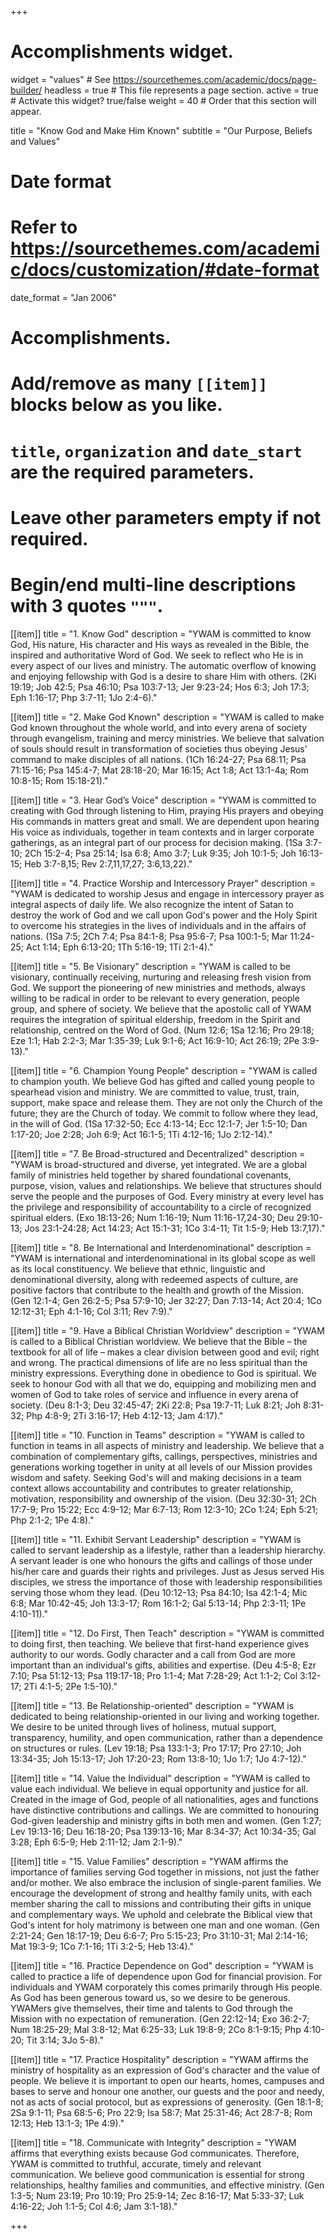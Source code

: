 +++
# Accomplishments widget.
widget = "values"  # See https://sourcethemes.com/academic/docs/page-builder/
headless = true  # This file represents a page section.
active = true  # Activate this widget? true/false
weight = 40  # Order that this section will appear.

title = "Know God and Make Him Known"
subtitle = "Our Purpose, Beliefs and Values"

# Date format
#   Refer to https://sourcethemes.com/academic/docs/customization/#date-format
date_format = "Jan 2006"

# Accomplishments.
#   Add/remove as many `[[item]]` blocks below as you like.
#   `title`, `organization` and `date_start` are the required parameters.
#   Leave other parameters empty if not required.
#   Begin/end multi-line descriptions with 3 quotes `"""`.

[[item]]
  title = "1. Know God"
  description = "YWAM is committed to know God, His nature, His character and His ways as revealed in the Bible, the inspired and authoritative Word of God. We seek to reflect who He is in every aspect of our lives and ministry. The automatic overflow of knowing and enjoying fellowship with God is a desire to share Him with others. (2Ki 19:19; Job 42:5; Psa 46:10; Psa 103:7-13; Jer 9:23-24; Hos 6:3; Joh 17:3; Eph 1:16-17; Php 3:7-11; 1Jo 2:4-6)."

[[item]]
  title = "2. Make God Known"
  description = "YWAM is called to make God known throughout the whole world, and into every arena of society through evangelism, training and mercy ministries. We believe that salvation of souls should result in transformation of societies thus obeying Jesus' command to make disciples of all nations. (1Ch 16:24-27; Psa 68:11; Psa 71:15-16; Psa 145:4-7; Mat 28:18-20; Mar 16:15; Act 1:8; Act 13:1-4a; Rom 10:8-15; Rom 15:18-21)."

[[item]]
  title = "3. Hear God’s Voice"
  description = "YWAM is committed to creating with God through listening to Him, praying His prayers and obeying His commands in matters great and small. We are dependent upon hearing His voice as individuals, together in team contexts and in larger corporate gatherings, as an integral part of our process for decision making. (1Sa 3:7-10; 2Ch 15:2-4; Psa 25:14; Isa 6:8; Amo 3:7; Luk 9:35; Joh 10:1-5; Joh 16:13-15; Heb 3:7-8,15; Rev 2:7,11,17,27; 3:6,13,22)."

[[item]]
  title = "4. Practice Worship and Intercessory Prayer"
  description = "YWAM is dedicated to worship Jesus and engage in intercessory prayer as integral aspects of daily life. We also recognize the intent of Satan to destroy the work of God and we call upon God's power and the Holy Spirit to overcome his strategies in the lives of individuals and in the affairs of nations. (1Sa 7:5; 2Ch 7:4; Psa 84:1-8; Psa 95:6-7; Psa 100:1-5; Mar 11:24-25; Act 1:14; Eph 6:13-20; 1Th 5:16-19; 1Ti 2:1-4)."

[[item]]
  title = "5. Be Visionary"
  description = "YWAM is called to be visionary, continually receiving, nurturing and releasing fresh vision from God. We support the pioneering of new ministries and methods, always willing to be radical in order to be relevant to every generation, people group, and sphere of society. We believe that the apostolic call of YWAM requires the integration of spiritual eldership, freedom in the Spirit and relationship, centred on the Word of God. (Num 12:6; 1Sa 12:16; Pro 29:18; Eze 1:1; Hab 2:2-3; Mar 1:35-39; Luk 9:1-6; Act 16:9-10; Act 26:19; 2Pe 3:9-13)."

[[item]]
  title = "6. Champion Young People"
  description = "YWAM is called to champion youth. We believe God has gifted and called young people to spearhead vision and ministry. We are committed to value, trust, train, support, make space and release them. They are not only the Church of the future; they are the Church of today. We commit to follow where they lead, in the will of God. (1Sa 17:32-50; Ecc 4:13-14; Ecc 12:1-7; Jer 1:5-10; Dan 1:17-20; Joe 2:28; Joh 6:9; Act 16:1-5; 1Ti 4:12-16; 1Jo 2:12-14)."

[[item]]
  title = "7. Be Broad-structured and Decentralized"
  description = "YWAM is broad-structured and diverse, yet integrated. We are a global family of ministries held together by shared foundational covenants, purpose, vision, values and relationships. We believe that structures should serve the people and the purposes of God. Every ministry at every level has the privilege and responsibility of accountability to a circle of recognized spiritual elders. (Exo 18:13-26; Num 1:16-19; Num 11:16-17,24-30; Deu 29:10-13; Jos 23:1-24:28; Act 14:23; Act 15:1-31; 1Co 3:4-11; Tit 1:5-9; Heb 13:7,17)."

[[item]]
  title = "8. Be International and Interdenominational"
  description = "YWAM is international and interdenominational in its global scope as well as its local constituency. We believe that ethnic, linguistic and denominational diversity, along with redeemed aspects of culture, are positive factors that contribute to the health and growth of the Mission. (Gen 12:1-4; Gen 26:2-5; Psa 57:9-10; Jer 32:27; Dan 7:13-14; Act 20:4; 1Co 12:12-31; Eph 4:1-16; Col 3:11; Rev 7:9)."

[[item]]
  title = "9. Have a Biblical Christian Worldview"
  description = "YWAM is called to a Biblical Christian worldview. We believe that the Bible – the textbook for all of life – makes a clear division between good and evil; right and wrong. The practical dimensions of life are no less spiritual than the ministry expressions. Everything done in obedience to God is spiritual. We seek to honour God with all that we do, equipping and mobilizing men and women of God to take roles of service and influence in every arena of society. (Deu 8:1-3; Deu 32:45-47; 2Ki 22:8; Psa 19:7-11; Luk 8:21; Joh 8:31-32; Php 4:8-9; 2Ti 3:16-17; Heb 4:12-13; Jam 4:17)."

[[item]]
  title = "10. Function in Teams"
  description = "YWAM is called to function in teams in all aspects of ministry and leadership. We believe that a combination of complementary gifts, callings, perspectives, ministries and generations working together in unity at all levels of our Mission provides wisdom and safety. Seeking God's will and making decisions in a team context allows accountability and contributes to greater relationship, motivation, responsibility and ownership of the vision. (Deu 32:30-31; 2Ch 17:7-9; Pro 15:22; Ecc 4:9-12; Mar 6:7-13; Rom 12:3-10; 2Co 1:24; Eph 5:21; Php 2:1-2; 1Pe 4:8)."

[[item]]
  title = "11. Exhibit Servant Leadership"
  description = "YWAM is called to servant leadership as a lifestyle, rather than a leadership hierarchy. A servant leader is one who honours the gifts and callings of those under his/her care and guards their rights and privileges. Just as Jesus served His disciples, we stress the importance of those with leadership responsibilities serving those whom they lead. (Deu 10:12-13; Psa 84:10; Isa 42:1-4; Mic 6:8; Mar 10:42-45; Joh 13:3-17; Rom 16:1-2; Gal 5:13-14; Php 2:3-11; 1Pe 4:10-11)."

[[item]]
  title = "12. Do First, Then Teach"
  description = "YWAM is committed to doing first, then teaching. We believe that first-hand experience gives authority to our words. Godly character and a call from God are more important than an individual's gifts, abilities and expertise. (Deu 4:5-8; Ezr 7:10; Psa 51:12-13; Psa 119:17-18; Pro 1:1-4; Mat 7:28-29; Act 1:1-2; Col 3:12-17; 2Ti 4:1-5; 2Pe 1:5-10)."

[[item]]
  title = "13. Be Relationship-oriented"
  description = "YWAM is dedicated to being relationship-oriented in our living and working together. We desire to be united through lives of holiness, mutual support, transparency, humility, and open communication, rather than a dependence on structures or rules. (Lev 19:18; Psa 133:1-3; Pro 17:17; Pro 27:10; Joh 13:34-35; Joh 15:13-17; Joh 17:20-23; Rom 13:8-10; 1Jo 1:7; 1Jo 4:7-12)."

[[item]]
  title = "14. Value the Individual"
  description = "YWAM is called to value each individual. We believe in equal opportunity and justice for all. Created in the image of God, people of all nationalities, ages and functions have distinctive contributions and callings. We are committed to honouring God-given leadership and ministry gifts in both men and women. (Gen 1:27; Lev 19:13-16; Deu 16:18-20; Psa 139:13-16; Mar 8:34-37; Act 10:34-35; Gal 3:28; Eph 6:5-9; Heb 2:11-12; Jam 2:1-9)."

[[item]]
  title = "15. Value Families"
  description = "YWAM affirms the importance of families serving God together in missions, not just the father and/or mother. We also embrace the inclusion of single-parent families. We encourage the development of strong and healthy family units, with each member sharing the call to missions and contributing their gifts in unique and complementary ways. We uphold and celebrate the Biblical view that God's intent for holy matrimony is between one man and one woman. (Gen 2:21-24; Gen 18:17-19; Deu 6:6-7; Pro 5:15-23; Pro 31:10-31; Mal 2:14-16; Mat 19:3-9; 1Co 7:1-16; 1Ti 3:2-5; Heb 13:4)."

[[item]]
  title = "16. Practice Dependence on God"
  description = "YWAM is called to practice a life of dependence upon God for financial provision. For individuals and YWAM corporately this comes primarily through His people. As God has been generous toward us, so we desire to be generous. YWAMers give themselves, their time and talents to God through the Mission with no expectation of remuneration. (Gen 22:12-14; Exo 36:2-7; Num 18:25-29; Mal 3:8-12; Mat 6:25-33; Luk 19:8-9; 2Co 8:1-9:15; Php 4:10-20; Tit 3:14; 3Jo 5-8)."

[[item]]
  title = "17. Practice Hospitality"
  description = "YWAM affirms the ministry of hospitality as an expression of God's character and the value of people. We believe it is important to open our hearts, homes, campuses and bases to serve and honour one another, our guests and the poor and needy, not as acts of social protocol, but as expressions of generosity. (Gen 18:1-8; 2Sa 9:1-11; Psa 68:5-6; Pro 22:9; Isa 58:7; Mat 25:31-46; Act 28:7-8; Rom 12:13; Heb 13:1-3; 1Pe 4:9)."

[[item]]
  title = "18. Communicate with Integrity"
  description = "YWAM affirms that everything exists because God communicates. Therefore, YWAM is committed to truthful, accurate, timely and relevant communication. We believe good communication is essential for strong relationships, healthy families and communities, and effective ministry. (Gen 1:3-5; Num 23:19; Pro 10:19; Pro 25:9-14; Zec 8:16-17; Mat 5:33-37; Luk 4:16-22; Joh 1:1-5; Col 4:6; Jam 3:1-18)."

+++
